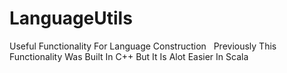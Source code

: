# LanguageUtils
Useful Functionality For Language Construction &nbsp;
Previously This Functionality Was Built In C++ But It Is Alot Easier In Scala
